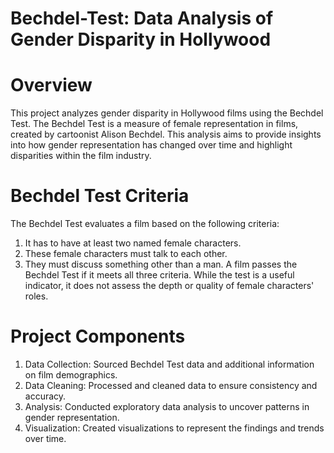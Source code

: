 # Bechdel-Test: Data Analysis of Gender Disparity in Hollywood
# Overview
This project analyzes gender disparity in Hollywood films using the Bechdel Test. The Bechdel Test is a measure of female representation in films, created by cartoonist Alison Bechdel. This analysis aims to provide insights into how gender representation has changed over time and highlight disparities within the film industry.

# Bechdel Test Criteria
The Bechdel Test evaluates a film based on the following criteria:

1) It has to have at least two named female characters.
2) These female characters must talk to each other.
3) They must discuss something other than a man.
A film passes the Bechdel Test if it meets all three criteria. While the test is a useful indicator, it does not assess the depth or quality of female characters' roles.

# Project Components

 1) Data Collection: Sourced Bechdel Test data and additional information on film demographics.
 2) Data Cleaning: Processed and cleaned data to ensure consistency and accuracy.
 3) Analysis: Conducted exploratory data analysis to uncover patterns in gender representation.
 4) Visualization: Created visualizations to represent the findings and trends over time.
